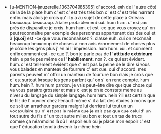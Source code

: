  * [u-MENTION-jmuzerelle_1363704985395]
	d' accord.
	 euh de l' autre côté de la de la place hum c' est c' est très très bon c' est c' est très marrant enfin.
	 mais alors je crois qu' il y a au sujet de cette place à Orléans beaucoup.
	 beaucoup.
	 à faire probablement oui.
	 hum hum.
	 c' est pas près de disparaître je crois.
	 hum hum.
	 et est -ce que vous croyez qu' on peut reconnaître par exemple des personnes appartenant des des oui et à **[quoi]** est -ce que vous reconnaissez ?.
	 classe euh.
	 oui on reconnaît beaucoup beaucoup de choses à mon avis énormément de choses plus je côtoie les gens plus j' en ai l' impression.
	 hum hum.
	 oui.
	 et comment enfin comment est -ce que ?.
	 bon je parle pas de **l' attitude extérieure** hein je parle pas même de **l' habillement**.
	 non ?.
	 ce qui est évident.
	 hum.
	 c' est tellement évident que c' est pas la peine de le dire si vous vous baladez en manteau de fourrure c' est que.
	 oui d' accord.
	 mes parents peuvent m' offrir un manteau de fourrure bon mais je crois que c' est surtout lorsque les gens parlent qu' on s' en rend compte.
	 hum hum.
	 hein ?.
	 hum hum pardon.
	 je vais peut-être dire quelque chose qui va vous paraître grossier et mais c' est je on le constate même au niveau du langage du simple langage.
	 hum hum.
	 hein ? il est certain que le fils de l' ouvrier chez Renault même s' il a fait des études à moins que ce soit un arracheur gardera malgré lui derrière lui tout un un vocabulaire qui n' est pas le même que je sais pas que que celui d' un tout autre du fils d' un tout autre milieu bon et tout un tas de trucs comme ça néanmoins là où l' espoir euh où je place mon espoir c' est que l' éducation tend à devenir la même hein.
	
